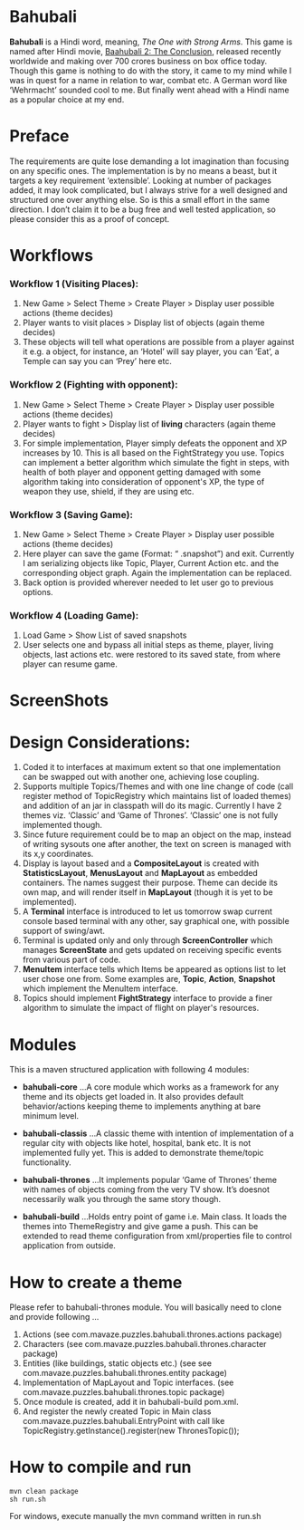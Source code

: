 # Bahubali
**Bahubali** is a Hindi word, meaning, *The One with Strong Arms*. This game is named after Hindi movie, [Baahubali 2: The Conclusion](https://en.wikipedia.org/wiki/Baahubali_2:_The_Conclusion), released recently worldwide and making over 700 crores business on box office today. Though this game is nothing to do with the story, it came to my mind while I was in quest for a name in relation to war, combat etc. A German word like ‘Wehrmacht’ sounded cool to me. But finally went ahead with a Hindi name as a popular choice at my end.

# Preface
The requirements are quite lose demanding a lot imagination than focusing on any specific ones. The implementation is by no means a beast, but it targets a key requirement ‘extensible’. Looking at number of packages added, it may look complicated, but I always strive for a well designed and structured one over anything else. So is this a small effort in the same direction. I don’t claim it to be a bug free and well tested application, so please consider this as a proof of concept.

# Workflows

### Workflow 1 (Visiting Places):
1.	New Game > Select Theme > Create Player > Display user possible actions (theme decides)
2.	Player wants to visit places > Display list of objects (again theme decides)
3.	These objects will tell what operations are possible from a player against it e.g. a object, for instance, an ‘Hotel’ will say player, you can ‘Eat’, a Temple can say you can ‘Prey’ here etc.

### Workflow 2 (Fighting with opponent):
1.	New Game > Select Theme > Create Player > Display user possible actions (theme decides)
2.	Player wants to fight > Display list of **living** characters (again theme decides) 
3.  For simple implementation, Player simply defeats the opponent and XP increases by 10. This is all based on the FightStrategy you use. Topics can implement a better algorithm which simulate the fight in steps, with health of both player and opponent getting damaged with some algorithm taking into consideration of opponent's XP, the type of weapon they use, shield, if they are using etc.  

### Workflow 3 (Saving Game):
1.	New Game > Select Theme > Create Player > Display user possible actions (theme decides)
2.	Here player can save the game (Format: “<Name> <Timestamp>.snapshot”) and exit. Currently I am serializing objects like Topic, Player, Current Action etc. and the corresponding object graph. Again the implementation can be replaced. 
3.	Back option is provided wherever needed to let user go to previous options.

### Workflow 4 (Loading Game):
1.	Load Game > Show List of saved snapshots
2.	User selects one and bypass all initial steps as theme, player, living objects, last actions etc. were restored to its saved state, from where player can resume game.

# ScreenShots

# Design Considerations:
1.	Coded it to interfaces at maximum extent so that one implementation can be swapped out with another one, achieving lose coupling.
2.	Supports multiple Topics/Themes and with one line change of code (call register method of TopicRegistry which maintains list of loaded themes) and addition of an jar in classpath will do its magic. Currently I have 2 themes viz. ‘Classic’ and ‘Game of Thrones’. ‘Classic’ one is not fully implemented though.
3.	Since future requirement could be to map an object on the map, instead of writing sysouts one after another, the text on screen is managed with its x,y coordinates.
4.	Display is layout based and a **CompositeLayout** is created with **StatisticsLayout**, **MenusLayout** and **MapLayout** as embedded containers. The names suggest their purpose. Theme can decide its own map, and will render itself in **MapLayout** (though it is yet to be implemented).
5.	A **Terminal** interface is introduced to let us tomorrow swap current console based terminal with any other, say graphical one, with possible support of swing/awt.
6.	Terminal is updated only and only through **ScreenController** which manages **ScreenState** and gets updated on receiving specific events from various part of code.
7.	**MenuItem** interface tells which Items be appeared as options list to let user chose one from. Some examples are, **Topic**, **Action**, **Snapshot** which implement the MenuItem interface.
8.  Topics should implement **FightStrategy** interface to provide a finer algorithm to simulate the impact of flight on player's resources.

# Modules

This is a maven structured application with following 4 modules:

* **bahubali-core**
...A core module which works as a framework for any theme and its objects get loaded in. It also provides default behavior/actions keeping theme to implements anything at bare minimum level.

* **bahubali-classis**
...A classic theme with intention of implementation of a regular city with objects like hotel, hospital, bank etc. It is not implemented fully yet. This is added to demonstrate theme/topic functionality.

* **bahubali-thrones**
...It implements popular ‘Game of Thrones’ theme with names of objects coming from the very TV show. It’s doesnot necessarily walk you through the same story though.

* **bahubali-build**
...Holds entry point of game i.e. Main class. It loads the themes into ThemeRegistry and give game a push. This can be extended to read theme configuration from xml/properties file to control application from outside. 

# How to create a theme
Please refer to bahubali-thrones module. You will basically need to clone and provide following ...
1. Actions (see com.mavaze.puzzles.bahubali.thrones.actions package)
2. Characters (see com.mavaze.puzzles.bahubali.thrones.character package)
3. Entities (like buildings, static objects etc.) (see see com.mavaze.puzzles.bahubali.thrones.entity package)
4. Implementation of MapLayout and Topic interfaces. (see com.mavaze.puzzles.bahubali.thrones.topic package)
5. Once module is created, add it in bahubali-build pom.xml.
6. And register the newly created Topic in Main class com.mavaze.puzzles.bahubali.EntryPoint with call like TopicRegistry.getInstance().register(new ThronesTopic());


# How to compile and run
```
mvn clean package
sh run.sh
```
For windows, execute manually the mvn command written in run.sh
